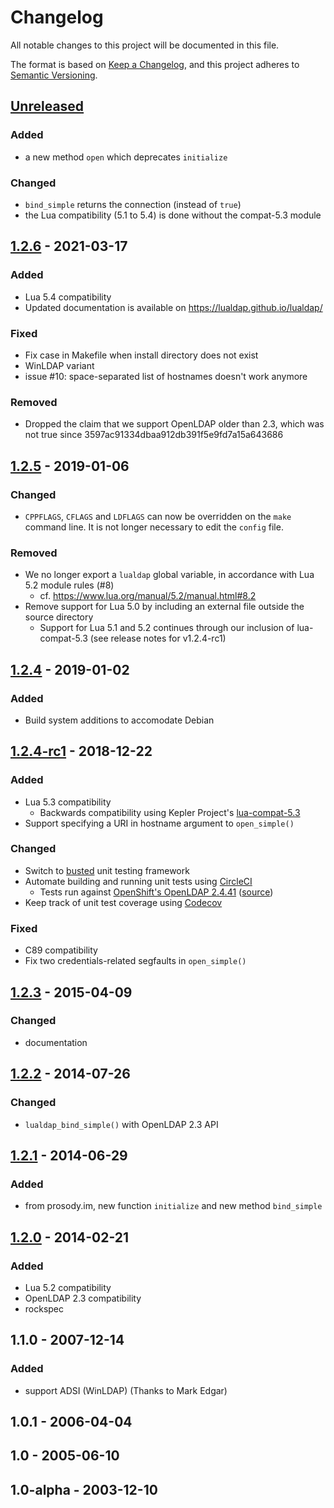 # Changelog
All notable changes to this project will be documented in this file.

The format is based on [Keep a Changelog](https://keepachangelog.com/en/1.0.0/),
and this project adheres to [Semantic Versioning](https://semver.org/spec/v2.0.0.html).

## [Unreleased]
### Added
* a new method `open` which deprecates `initialize`

### Changed
* `bind_simple` returns the connection (instead of `true`)
* the Lua compatibility (5.1 to 5.4) is done without the compat-5.3 module

## [1.2.6] - 2021-03-17
### Added
* Lua 5.4 compatibility
* Updated documentation is available on <https://lualdap.github.io/lualdap/>

### Fixed
* Fix case in Makefile when install directory does not exist
* WinLDAP variant
* issue #10: space-separated list of hostnames doesn't work anymore

### Removed
* Dropped the claim that we support OpenLDAP older than 2.3, which was not true since 3597ac91334dbaa912db391f5e9fd7a15a643686

## [1.2.5] - 2019-01-06
### Changed
* `CPPFLAGS`, `CFLAGS` and `LDFLAGS` can now be overridden on the `make` command line.  It is not longer necessary to edit the `config` file.

### Removed
* We no longer export a `lualdap` global variable, in accordance with Lua 5.2 module rules (#8)
  - cf. https://www.lua.org/manual/5.2/manual.html#8.2
* Remove support for Lua 5.0 by including an external file outside the source directory
  - Support for Lua 5.1 and 5.2 continues through our inclusion of lua-compat-5.3 (see release notes for v1.2.4-rc1)

## [1.2.4] - 2019-01-02
### Added
* Build system additions to accomodate Debian

## [1.2.4-rc1] - 2018-12-22
### Added
* Lua 5.3 compatibility
  - Backwards compatibility using Kepler Project's [lua-compat-5.3](https://github.com/keplerproject/lua-compat-5.3/)
* Support specifying a URI in hostname argument to `open_simple()`

### Changed
* Switch to [busted](http://olivinelabs.com/busted/) unit testing framework
* Automate building and running unit tests using [CircleCI](http://circleci.com/)
  - Tests run against [OpenShift's OpenLDAP 2.4.41](https://hub.docker.com/r/openshift/openldap-2441-centos7/) ([source](https://github.com/openshift/openldap/))
* Keep track of unit test coverage using [Codecov](http://codecov.io/)

### Fixed
* C89 compatibility
* Fix two credentials-related segfaults in `open_simple()`

## [1.2.3] - 2015-04-09
### Changed
* documentation

## [1.2.2] - 2014-07-26
### Changed
* `lualdap_bind_simple()` with OpenLDAP 2.3 API

## [1.2.1] - 2014-06-29
### Added
* from prosody.im, new function `initialize` and new method `bind_simple`

## [1.2.0] - 2014-02-21
### Added
* Lua 5.2 compatibility
* OpenLDAP 2.3 compatibility
* rockspec

## 1.1.0 - 2007-12-14
### Added
* support ADSI (WinLDAP) (Thanks to Mark Edgar)

## 1.0.1 - 2006-04-04

## 1.0 - 2005-06-10

## 1.0-alpha - 2003-12-10

[Unreleased]: https://github.com/lualdap/lualdap/compare/v1.2.6...HEAD
[1.2.6]: https://github.com/lualdap/lualdap/compare/v1.2.5...v1.2.6
[1.2.5]: https://github.com/lualdap/lualdap/compare/v1.2.4...v1.2.5
[1.2.4]: https://github.com/lualdap/lualdap/compare/v1.2.4-rc1...v1.2.4
[1.2.4-rc1]: https://github.com/lualdap/lualdap/compare/v1.2.3...v1.2.4-rc1
[1.2.3]: https://github.com/lualdap/lualdap/compare/v1.2.2...v1.2.3
[1.2.2]: https://github.com/lualdap/lualdap/compare/v1.2.1...v1.2.2
[1.2.1]: https://github.com/lualdap/lualdap/compare/v1.2.0...v1.2.1
[1.2.0]: https://github.com/lualdap/lualdap/compare/v1_1_0...v1.2.0

